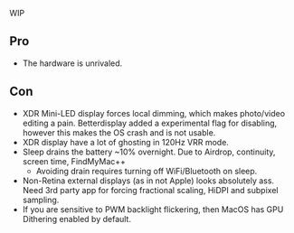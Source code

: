 WIP

## Pro

  - The hardware is unrivaled.

## Con

  - XDR Mini-LED display forces local dimming, which makes photo/video editing a pain. Betterdisplay added a experimental flag for disabling, however this makes the OS crash and is not usable.
  - XDR display have a lot of ghosting in 120Hz VRR mode.
  - Sleep drains the battery ~10% overnight. Due to Airdrop, continuity, screen time, FindMyMac++
    - Avoiding drain requires turning off WiFi/Bluetooth on sleep.
  - Non-Retina external displays (as in not Apple) looks absolutely ass. Need 3rd party app for forcing fractional scaling, HiDPI and subpixel sampling.
  - If you are sensitive to PWM backlight flickering, then MacOS has GPU Dithering enabled by default.
